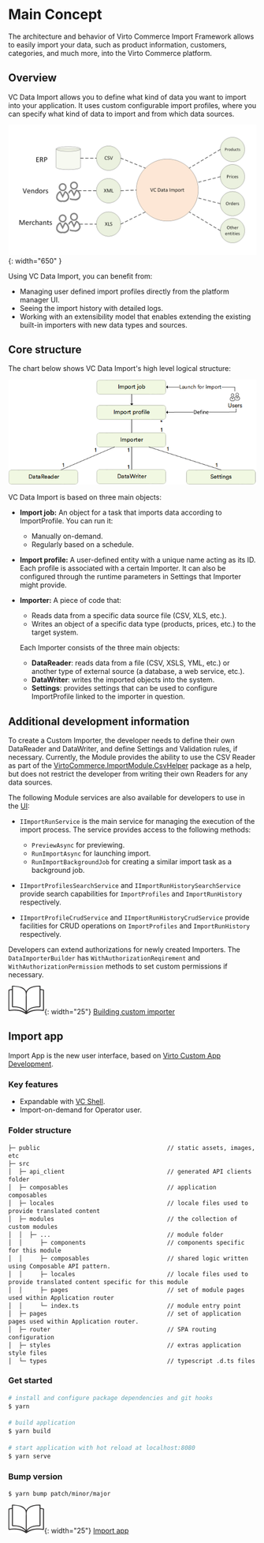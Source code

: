 ﻿# Main Concept
The architecture and behavior of Virto Commerce Import Framework allows to easily import your data, such as product information, customers, categories, and much more, into the Virto Commerce platform.

## Overview
VC Data Import allows you to define what kind of data you want to import into your application. It uses custom configurable import profiles, where you can specify what kind of data to import and from which data sources.

![Data types and sources for import](media/01-import-data-chart.png){: width="650" }

Using VC Data Import, you can benefit from:

* Managing user defined import profiles directly from the platform manager UI.
* Seeing the import history with detailed logs.
* Working with an extensibility model that enables extending the existing built-in importers with new data types and sources.

## Core structure
The chart below shows VC Data Import's high level logical structure:

![VC Data Import structure](media/02-vc-data-import-structure-chart.png)

VC Data Import is based on three main objects:

* **Import job:** An object for a task that imports data according to ImportProfile. You can run it:

    * Manually on-demand.
    * Regularly based on a schedule.

* **Import profile:** A user-defined entity with a unique name acting as its ID. Each profile is associated with a certain Importer. It can also be configured through the runtime parameters in Settings that Importer might provide.
    
* **Importer:** A piece of code that:

    * Reads data from a specific data source file (CSV, XLS, etc.).
    * Writes an object of a specific data type (products, prices, etc.) to the target system. 
    
    Each Importer consists of the three main objects:
    
    + **DataReader**: reads data from a file (CSV, XSLS, YML, etc.) or another type of external source (a database, a web service, etc.).
    + **DataWriter**: writes the imported objects into the system.
    + **Settings**: provides settings that can be used to configure ImportProfile linked to the importer in question.
        

## Additional development information

To create a Custom Importer, the developer needs to define their own DataReader and DataWriter, and define Settings and Validation rules, if necessary. Currently, the Module provides the ability to use the CSV Reader as part of the [VirtoCommerce.ImportModule.CsvHelper](https://www.nuget.org/packages/VirtoCommerce.ImportModule.CsvHelper) package as a help, but does not restrict the developer from writing their own Readers for any data sources.

The following Module services are also available for developers to use in the [UI](import-app.md#user-interface-and-work-scenarios):

* `IImportRunService` is the main service for managing the execution of the import process. The service provides access to the following methods:
    * `PreviewAsync` for previewing.
    * `RunImportAsync` for launching import.
    * `RunImportBackgroundJob` for creating a similar import task as a background job.

* `IImportProfilesSearchService` and `IImportRunHistorySearchService` provide search capabilities for `ImportProfiles` and `ImportRunHistory` respectively.
* `IImportProfileCrudService` and `IImportRunHistoryCrudService` provide facilities for CRUD operations on `ImportProfiles` and `ImportRunHistory` respectively.

Developers can extend authorizations for newly created Importers. The `DataImporterBuilder` has `WithAuthorizationReqirement` and `WithAuthorizationPermission` methods to set custom permissions if necessary.

![Readmore](media/readmore.png){: width="25"} [Building custom importer](02-building-custom-importer.md)

## Import app

Import App is the new user interface, based on [Virto Custom App Development](https://docs.virtocommerce.org/new/developer-guide/custom-apps-development/overview/).

### Key features

* Expandable with [VC Shell](https://github.com/VirtoCommerce/vc-shell). 
* Import-on-demand for Operator user.

### Folder structure

```text
├─ public                                    // static assets, images, etc
├─ src
│  ├─ api_client                             // generated API clients folder
│  ├─ composables                            // application composables
│  ├─ locales                                // locale files used to provide translated content
│  ├─ modules                                // the collection of custom modules
│  │  ├─ ...                                 // module folder
│  │     ├─ components                       // components specific for this module
│  │     ├─ composables                      // shared logic written using Composable API pattern.
│  │     ├─ locales                          // locale files used to provide translated content specific for this module
│  │     ├─ pages                            // set of module pages used within Application router
│  │     └─ index.ts                         // module entry point
│  ├─ pages                                  // set of application pages used within Application router.
│  ├─ router                                 // SPA routing configuration
│  ├─ styles                                 // extras application style files
│  └─ types                                  // typescript .d.ts files
```

### Get started

```bash
# install and configure package dependencies and git hooks
$ yarn

# build application
$ yarn build

# start application with hot reload at localhost:8080
$ yarn serve
```

###  Bump version

```bash
$ yarn bump patch/minor/major
```

![Readmore](media/readmore.png){: width="25"} [Import app](import-app.md)

